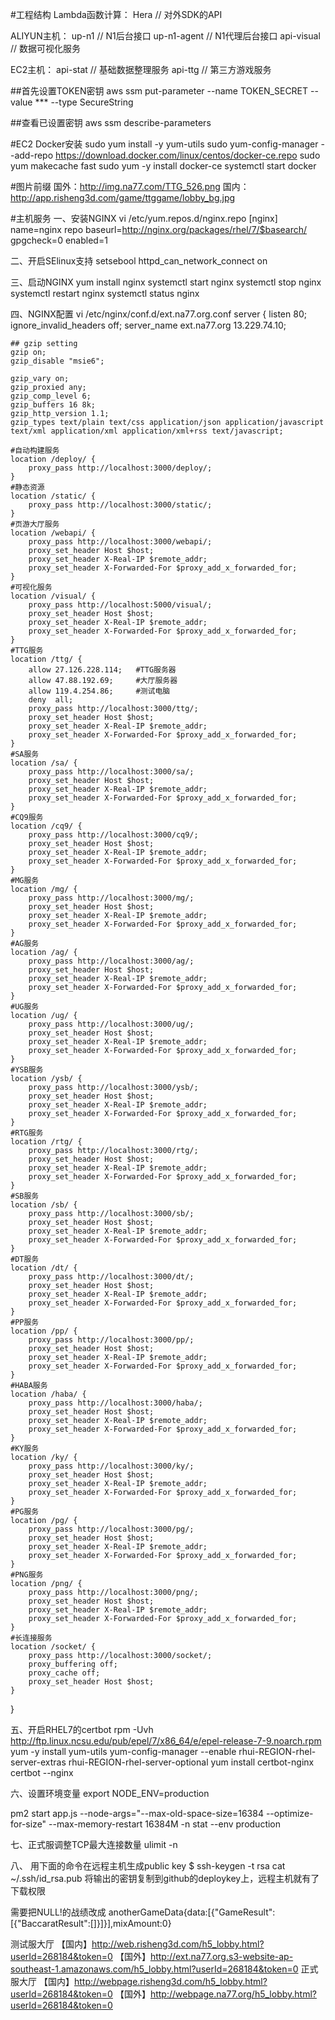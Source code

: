 #工程结构
Lambda函数计算：
Hera            // 对外SDK的API

ALIYUN主机：
up-n1           // N1后台接口
up-n1-agent     // N1代理后台接口
api-visual      // 数据可视化服务

EC2主机：
api-stat        // 基础数据整理服务
api-ttg         // 第三方游戏服务

##首先设置TOKEN密钥
aws ssm put-parameter --name TOKEN_SECRET --value *** --type SecureString

##查看已设置密钥
aws ssm describe-parameters

#EC2 Docker安装
sudo yum install -y yum-utils
sudo yum-config-manager --add-repo https://download.docker.com/linux/centos/docker-ce.repo
sudo yum makecache fast
sudo yum -y install docker-ce
systemctl start docker

#图片前缀
国外：http://img.na77.com/TTG_526.png
国内：http://app.risheng3d.com/game/ttggame/lobby_bg.jpg

#主机服务
一、安装NGINX
vi /etc/yum.repos.d/nginx.repo
[nginx]
name=nginx repo
baseurl=http://nginx.org/packages/rhel/7/$basearch/
gpgcheck=0
enabled=1

二、开启SElinux支持
setsebool httpd_can_network_connect on

三、启动NGINX
yum install nginx
systemctl start nginx
systemctl stop nginx
systemctl restart nginx
systemctl status nginx

四、NGINX配置
vi /etc/nginx/conf.d/ext.na77.org.conf
server {
    listen	80;
    ignore_invalid_headers off;
    server_name ext.na77.org 13.229.74.10;

    ## gzip setting
    gzip on;
    gzip_disable "msie6";

    gzip_vary on;
    gzip_proxied any;
    gzip_comp_level 6;
    gzip_buffers 16 8k;
    gzip_http_version 1.1;
    gzip_types text/plain text/css application/json application/javascript text/xml application/xml application/xml+rss text/javascript;

    #自动构建服务
    location /deploy/ {
        proxy_pass http://localhost:3000/deploy/;
    }
    #静态资源
    location /static/ {
        proxy_pass http://localhost:3000/static/;
    }
    #页游大厅服务
    location /webapi/ {
        proxy_pass http://localhost:3000/webapi/;
        proxy_set_header Host $host;
        proxy_set_header X-Real-IP $remote_addr;
        proxy_set_header X-Forwarded-For $proxy_add_x_forwarded_for;
    }
    #可视化服务
    location /visual/ {
        proxy_pass http://localhost:5000/visual/;
        proxy_set_header Host $host;
        proxy_set_header X-Real-IP $remote_addr;
        proxy_set_header X-Forwarded-For $proxy_add_x_forwarded_for;
    }
    #TTG服务
    location /ttg/ {
        allow 27.126.228.114;	#TTG服务器
        allow 47.88.192.69;     #大厅服务器
        allow 119.4.254.86;     #测试电脑
        deny  all;
        proxy_pass http://localhost:3000/ttg/;
        proxy_set_header Host $host;
        proxy_set_header X-Real-IP $remote_addr;
        proxy_set_header X-Forwarded-For $proxy_add_x_forwarded_for;
    }
    #SA服务
    location /sa/ {
        proxy_pass http://localhost:3000/sa/;
        proxy_set_header Host $host;
        proxy_set_header X-Real-IP $remote_addr;
        proxy_set_header X-Forwarded-For $proxy_add_x_forwarded_for;
    }
    #CQ9服务
    location /cq9/ {
        proxy_pass http://localhost:3000/cq9/;
        proxy_set_header Host $host;
        proxy_set_header X-Real-IP $remote_addr;
        proxy_set_header X-Forwarded-For $proxy_add_x_forwarded_for;
    }
    #MG服务
    location /mg/ {
        proxy_pass http://localhost:3000/mg/;
        proxy_set_header Host $host;
        proxy_set_header X-Real-IP $remote_addr;
        proxy_set_header X-Forwarded-For $proxy_add_x_forwarded_for;
    }
    #AG服务
    location /ag/ {
        proxy_pass http://localhost:3000/ag/;
        proxy_set_header Host $host;
        proxy_set_header X-Real-IP $remote_addr;
        proxy_set_header X-Forwarded-For $proxy_add_x_forwarded_for;
    }
    #UG服务
    location /ug/ {
        proxy_pass http://localhost:3000/ug/;
        proxy_set_header Host $host;
        proxy_set_header X-Real-IP $remote_addr;
        proxy_set_header X-Forwarded-For $proxy_add_x_forwarded_for;
    }
    #YSB服务
    location /ysb/ {
        proxy_pass http://localhost:3000/ysb/;
        proxy_set_header Host $host;
        proxy_set_header X-Real-IP $remote_addr;
        proxy_set_header X-Forwarded-For $proxy_add_x_forwarded_for;
    }
    #RTG服务
    location /rtg/ {
        proxy_pass http://localhost:3000/rtg/;
        proxy_set_header Host $host;
        proxy_set_header X-Real-IP $remote_addr;
        proxy_set_header X-Forwarded-For $proxy_add_x_forwarded_for;
    }
    #SB服务
    location /sb/ {
        proxy_pass http://localhost:3000/sb/;
        proxy_set_header Host $host;
        proxy_set_header X-Real-IP $remote_addr;
        proxy_set_header X-Forwarded-For $proxy_add_x_forwarded_for;
    }
    #DT服务
    location /dt/ {
        proxy_pass http://localhost:3000/dt/;
        proxy_set_header Host $host;
        proxy_set_header X-Real-IP $remote_addr;
        proxy_set_header X-Forwarded-For $proxy_add_x_forwarded_for;
    }
    #PP服务
    location /pp/ {
        proxy_pass http://localhost:3000/pp/;
        proxy_set_header Host $host;
        proxy_set_header X-Real-IP $remote_addr;
        proxy_set_header X-Forwarded-For $proxy_add_x_forwarded_for;
    }
    #HABA服务
    location /haba/ {
        proxy_pass http://localhost:3000/haba/;
        proxy_set_header Host $host;
        proxy_set_header X-Real-IP $remote_addr;
        proxy_set_header X-Forwarded-For $proxy_add_x_forwarded_for;
    }
    #KY服务
    location /ky/ {
        proxy_pass http://localhost:3000/ky/;
        proxy_set_header Host $host;
        proxy_set_header X-Real-IP $remote_addr;
        proxy_set_header X-Forwarded-For $proxy_add_x_forwarded_for;
    }
    #PG服务
    location /pg/ {
        proxy_pass http://localhost:3000/pg/;
        proxy_set_header Host $host;
        proxy_set_header X-Real-IP $remote_addr;
        proxy_set_header X-Forwarded-For $proxy_add_x_forwarded_for;
    }
    #PNG服务
    location /png/ {
        proxy_pass http://localhost:3000/png/;
        proxy_set_header Host $host;
        proxy_set_header X-Real-IP $remote_addr;
        proxy_set_header X-Forwarded-For $proxy_add_x_forwarded_for;
    }
    #长连接服务
    location /socket/ {
        proxy_pass http://localhost:3000/socket/;
        proxy_buffering off;
        proxy_cache off;
        proxy_set_header Host $host;
    }
}

五、开启RHEL7的certbot
rpm -Uvh http://ftp.linux.ncsu.edu/pub/epel/7/x86_64/e/epel-release-7-9.noarch.rpm
yum -y install yum-utils
yum-config-manager --enable rhui-REGION-rhel-server-extras rhui-REGION-rhel-server-optional
yum install certbot-nginx
certbot --nginx

六、设置环境变量
export NODE_ENV=production

pm2 start app.js --node-args="--max-old-space-size=16384 --optimize-for-size" --max-memory-restart 16384M -n stat --env production

七、正式服调整TCP最大连接数量
ulimit -n

八、
用下面的命令在远程主机生成public key
$ ssh-keygen -t rsa
cat ~/.ssh/id_rsa.pub  将输出的密钥复制到github的deploykey上，远程主机就有了下载权限


需要把NULL!的战绩改成
anotherGameData{data:[{\"GameResult\":[{\"BaccaratResult\":[]}]}],mixAmount:0}

测试服大厅
【国内】http://web.risheng3d.com/h5_lobby.html?userId=268184&token=0
【国外】http://ext.na77.org.s3-website-ap-southeast-1.amazonaws.com/h5_lobby.html?userId=268184&token=0
正式服大厅
【国内】http://webpage.risheng3d.com/h5_lobby.html?userId=268184&token=0
【国外】http://webpage.na77.org/h5_lobby.html?userId=268184&token=0

